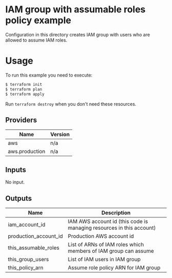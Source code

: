 # IAM group with assumable roles policy example

Configuration in this directory creates IAM group with users who are allowed to assume IAM roles.

# Usage

To run this example you need to execute:

```bash
$ terraform init
$ terraform plan
$ terraform apply
```

Run `terraform destroy` when you don't need these resources.

<!-- BEGINNING OF PRE-COMMIT-TERRAFORM DOCS HOOK -->
## Providers

| Name | Version |
|------|---------|
| aws | n/a |
| aws.production | n/a |

## Inputs

No input.

## Outputs

| Name | Description |
|------|-------------|
| iam\_account\_id | IAM AWS account id \(this code is managing resources in this account\) |
| production\_account\_id | Production AWS account id |
| this\_assumable\_roles | List of ARNs of IAM roles which members of IAM group can assume |
| this\_group\_users | List of IAM users in IAM group |
| this\_policy\_arn | Assume role policy ARN for IAM group |

<!-- END OF PRE-COMMIT-TERRAFORM DOCS HOOK -->
